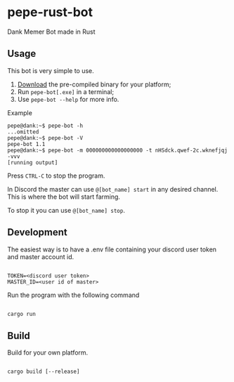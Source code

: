 # pepe-rust-bot

Dank Memer Bot made in Rust

## Usage

This bot is very simple to use.

1. [Download](https://github.com/hubble459/pepe-rust-bot/releases/latest) the pre-compiled binary for your platform;
2. Run `pepe-bot[.exe]` in a terminal;
3. Use `pepe-bot --help` for more info.

Example

```console
pepe@dank:~$ pepe-bot -h
...omitted
pepe@dank:~$ pepe-bot -V
pepe-bot 1.1
pepe@dank:~$ pepe-bot -m 000000000000000000 -t nHSdck.qwef-2c.wknefjqj -vvv
[running output]
```

Press `CTRL-C` to stop the program.

In Discord the master can use `@[bot_name] start` in any desired channel. This is where the bot will start farming.

To stop it you can use `@[bot_name] stop`.

## Development

The easiest way is to have a .env file containing your discord user token and master account id.

```properties

TOKEN=<discord user token>
MASTER_ID=<user id of master>

```

Run the program with the following command

```apache

cargo run

```

## Build

Build for your own platform.

```apache

cargo build [--release]

```
